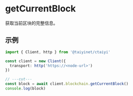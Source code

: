 # getCurrentBlock

获取当前区块的完整信息。

## 示例

```ts twoslash
import { Client, http } from '@taiyinet/ctaiyi'

const client = new Client({
  transport: http('https://<node-url>')
})

// ---cut---
const block = await client.blockchain.getCurrentBlock()
console.log(block)
```
